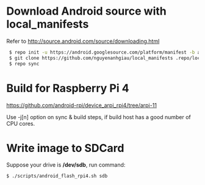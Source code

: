 # Download Android source with local_manifests
 Refer to http://source.android.com/source/downloading.html

```bash
 $ repo init -u https://android.googlesource.com/platform/manifest -b android-11.0.0_r34
 $ git clone https://github.com/nguyenanhgiau/local_manifests .repo/local_manifests -b rpi4-a11-telephony
 $ repo sync
 ```

# Build for Raspberry Pi 4
 https://github.com/android-rpi/device_arpi_rpi4/tree/arpi-11

Use -j[n] option on sync & build steps, if build host has a good number of CPU cores.

# Write image to SDCard

Suppose your drive is **/dev/sdb**, run command:
```bash
$ ./scripts/android_flash_rpi4.sh sdb
```
